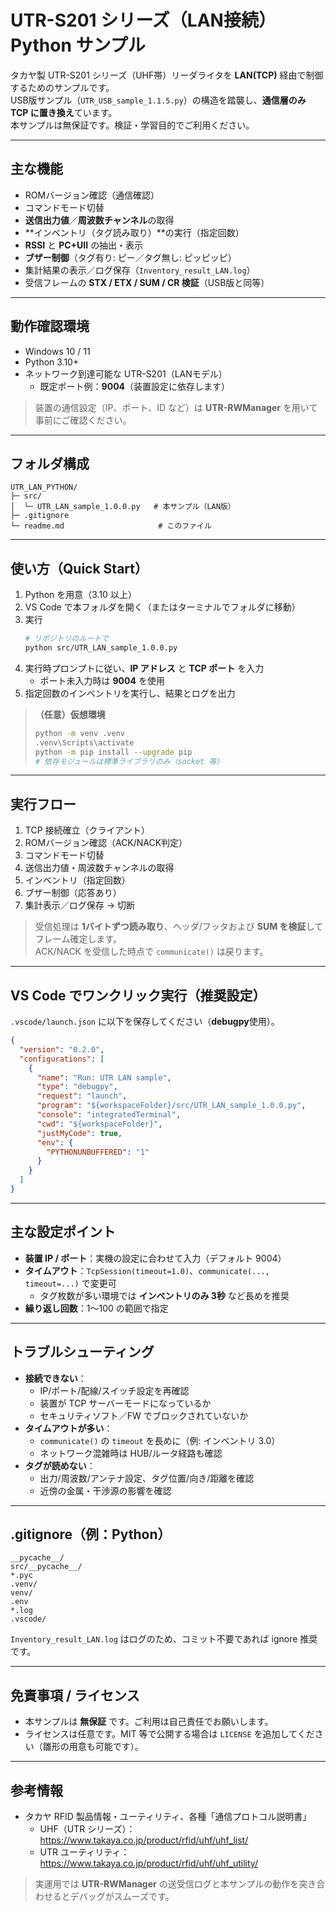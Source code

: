 # UTR-S201 シリーズ（LAN接続）Python サンプル

タカヤ製 UTR-S201 シリーズ（UHF帯）リーダライタを **LAN(TCP)** 経由で制御するためのサンプルです。  
USB版サンプル（`UTR_USB_sample_1.1.5.py`）の構造を踏襲し、**通信層のみ TCP に置き換え**ています。  
本サンプルは無保証です。検証・学習目的でご利用ください。

---

## 主な機能

- ROMバージョン確認（通信確認）
- コマンドモード切替
- **送信出力値**／**周波数チャンネル**の取得
- **インベントリ（タグ読み取り）**の実行（指定回数）
- **RSSI** と **PC+UII** の抽出・表示
- **ブザー制御**（タグ有り: ピー／タグ無し: ピッピッピ）
- 集計結果の表示／ログ保存（`Inventory_result_LAN.log`）
- 受信フレームの **STX / ETX / SUM / CR 検証**（USB版と同等）

---

## 動作確認環境

- Windows 10 / 11
- Python 3.10+
- ネットワーク到達可能な UTR-S201（LANモデル）  
  - 既定ポート例：**9004**（装置設定に依存します）

> 装置の通信設定（IP、ポート、ID など）は **UTR-RWManager** を用いて事前にご確認ください。

---

## フォルダ構成

```
UTR_LAN_PYTHON/
├─ src/
│  └─ UTR_LAN_sample_1.0.0.py   # 本サンプル（LAN版）
├─ .gitignore
└─ readme.md                     # このファイル
```

---

## 使い方（Quick Start）

1. Python を用意（3.10 以上）  
2. VS Code で本フォルダを開く（またはターミナルでフォルダに移動）  
3. 実行
   ```bash
   # リポジトリのルートで
   python src/UTR_LAN_sample_1.0.0.py
   ```
4. 実行時プロンプトに従い、**IP アドレス** と **TCP ポート** を入力  
   - ポート未入力時は **9004** を使用
5. 指定回数のインベントリを実行し、結果とログを出力

> **（任意）仮想環境**
> ```bash
> python -m venv .venv
> .venv\Scripts\activate
> python -m pip install --upgrade pip
> # 依存モジュールは標準ライブラリのみ（socket 等）
> ```

---

## 実行フロー

1. TCP 接続確立（クライアント）  
2. ROMバージョン確認（ACK/NACK判定）  
3. コマンドモード切替  
4. 送信出力値・周波数チャンネルの取得  
5. インベントリ（指定回数）  
6. ブザー制御（応答あり）  
7. 集計表示／ログ保存 → 切断  

> 受信処理は **1バイトずつ読み取り**、ヘッダ/フッタおよび **SUM を検証**してフレーム確定します。  
> ACK/NACK を受信した時点で `communicate()` は戻ります。

---

## VS Code でワンクリック実行（推奨設定）

`.vscode/launch.json` に以下を保存してください（**debugpy**使用）。

```json
{
  "version": "0.2.0",
  "configurations": [
    {
      "name": "Run: UTR LAN sample",
      "type": "debugpy",
      "request": "launch",
      "program": "${workspaceFolder}/src/UTR_LAN_sample_1.0.0.py",
      "console": "integratedTerminal",
      "cwd": "${workspaceFolder}",
      "justMyCode": true,
      "env": {
        "PYTHONUNBUFFERED": "1"
      }
    }
  ]
}
```

---

## 主な設定ポイント

- **装置 IP / ポート**：実機の設定に合わせて入力（デフォルト 9004）  
- **タイムアウト**：`TcpSession(timeout=1.0)`、`communicate(..., timeout=...)` で変更可  
  - タグ枚数が多い環境では **インベントリのみ 3秒** など長めを推奨  
- **繰り返し回数**：1〜100 の範囲で指定

---

## トラブルシューティング

- **接続できない**：  
  - IP/ポート/配線/スイッチ設定を再確認  
  - 装置が TCP サーバーモードになっているか  
  - セキュリティソフト／FW でブロックされていないか
- **タイムアウトが多い**：  
  - `communicate()` の `timeout` を長めに（例: インベントリ 3.0）  
  - ネットワーク混雑時は HUB/ルータ経路も確認
- **タグが読めない**：  
  - 出力/周波数/アンテナ設定、タグ位置/向き/距離を確認  
  - 近傍の金属・干渉源の影響を確認

---

## .gitignore（例：Python）

```gitignore
__pycache__/
src/__pycache__/
*.pyc
.venv/
venv/
.env
*.log
.vscode/
```

`Inventory_result_LAN.log` はログのため、コミット不要であれば ignore 推奨です。

---

## 免責事項 / ライセンス

- 本サンプルは **無保証** です。ご利用は自己責任でお願いします。  
- ライセンスは任意です。MIT 等で公開する場合は `LICENSE` を追加してください（雛形の用意も可能です）。

---

## 参考情報

- タカヤ RFID 製品情報・ユーティリティ、各種「通信プロトコル説明書」  
  - UHF（UTR シリーズ）：https://www.takaya.co.jp/product/rfid/uhf/uhf_list/  
  - UTR ユーティリティ： https://www.takaya.co.jp/product/rfid/uhf/uhf_utility/  

> 実運用では **UTR-RWManager** の送受信ログと本サンプルの動作を突き合わせるとデバッグがスムーズです。

